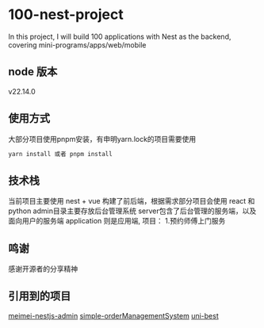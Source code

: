 # 100-nest-project
In this project, I will build 100 applications with Nest as the backend, covering mini-programs/apps/web/mobile

## node 版本
v22.14.0

## 使用方式
大部分项目使用pnpm安装，有申明yarn.lock的项目需要使用 
``` typescript
yarn install 或者 pnpm install
```
## 技术栈
当前项目主要使用 nest + vue 构建了前后端，根据需求部分项目会使用 react 和 python
admin目录主要存放后台管理系统
server包含了后台管理的服务端，以及面向用户的服务端
application 则是应用端, 
项目：
1.预约师傅上门服务

## 鸣谢
感谢开源者的分享精神

## 引用到的项目
[meimei-nestjs-admin](https://github.com/87789771/meimei-nestjs-admin)
[simple-orderManagementSystem](https://github.com/LORDyyyyy/simple-orderManagementSystem)
[uni-best](https://github.com/codercup/unibest)